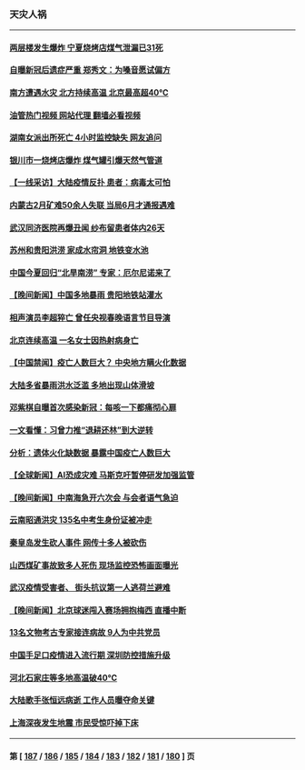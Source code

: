 ### 天灾人祸
---
#### [两层楼发生爆炸 宁夏烧烤店煤气泄漏已31死](../../pages/ncid280/n14020730.md?06221645) 
#### [自曝新冠后遗症严重 郑秀文：为嗓音愿试偏方](../../pages/ncid280/n14020554.md?06221645) 
#### [南方遭遇水灾 北方持续高温 北京最高超40℃](../../pages/ncid280/n14020633.md?06221645) 
#### [油管热门视频 网站代理 翻墙必看视频](http://138.2.39.72:81/youtube.html?epic-marker?06221645)
#### [湖南女派出所死亡 4小时监控缺失 网友追问](../../pages/ncid280/n14020534.md?06221645) 
#### [银川市一烧烤店爆炸 煤气罐引爆天然气管道](../../pages/ncid280/n14020233.md?06221645) 
#### [【一线采访】大陆疫情反扑 患者：病毒太可怕](../../pages/ncid280/n14020254.md?06221645) 
#### [内蒙古2月矿难50余人失联 当局6月才通报遇难](../../pages/ncid280/n14019850.md?06221645) 
#### [武汉同济医院再爆丑闻 纱布留患者体内26天](../../pages/ncid280/n14019651.md?06221645) 
#### [苏州和贵阳洪涝 家成水帘洞 地铁变水池](../../pages/ncid280/n14019411.md?06221645) 
#### [中国今夏回归“北旱南涝” 专家：厄尔尼诺来了](../../pages/ncid280/n14019515.md?06221645) 
#### [【晚间新闻】中国多地暴雨 贵阳地铁站灌水](../../pages/ncid280/n14019467.md?06221645) 
#### [相声演员李超猝亡 曾任央视春晚语言节目导演](../../pages/ncid280/n14019177.md?06221645) 
#### [北京连续高温 一名女士因热射病身亡](../../pages/ncid280/n14018852.md?06221645) 
#### [【中国禁闻】疫亡人数巨大？ 中央地方瞒火化数据](../../pages/ncid280/n14018825.md?06221645) 
#### [大陆多省暴雨洪水泛滥 多地出现山体滑坡](../../pages/ncid280/n14018575.md?06221645) 
#### [邓紫棋自曝首次感染新冠：每咳一下都痛彻心扉](../../pages/ncid280/n14018437.md?06221645) 
#### [一文看懂：习曾力推“退耕还林”到大逆转](../../pages/ncid280/n14017950.md?06221645) 
#### [分析：遗体火化缺数据 暴露中国疫亡人数巨大](../../pages/ncid280/n14017927.md?06221645) 
#### [【全球新闻】AI恐成灾难 马斯克吁暂停研发加强监管](../../pages/ncid280/n14017420.md?06221645) 
#### [【晚间新闻】中南海急开六次会 与会者语气急迫](../../pages/ncid280/n14017887.md?06221645) 
#### [云南昭通洪灾 135名中考生身份证被冲走](../../pages/ncid280/n14017885.md?06221645) 
#### [秦皇岛发生砍人事件 网传十多人被砍伤](../../pages/ncid280/n14017858.md?06221645) 
#### [山西煤矿事故致多人死伤 现场监控恐怖画面曝光](../../pages/ncid280/n14017671.md?06221645) 
#### [武汉疫情受害者、 街头抗议第一人逃荷兰避难](../../pages/ncid280/n14017303.md?06221645) 
#### [【晚间新闻】北京球迷闯入赛场拥抱梅西 直播中断](../../pages/ncid280/n14016915.md?06221645) 
#### [13名文物考古专家接连病故 9人为中共党员](../../pages/ncid280/n14017241.md?06221645) 
#### [中国手足口疫情进入流行期 深圳防控措施升级](../../pages/ncid280/n14016980.md?06221645) 
#### [河北石家庄等多地高温破40℃](../../pages/ncid280/n14016616.md?06221645) 
#### [大陆歌手张恒远病逝 工作人员曝夺命关键](../../pages/ncid280/n14016295.md?06221645) 
#### [上海深夜发生地震 市民受惊吓掉下床](../../pages/ncid280/n14016341.md?06221645) 

---
#### 第 [ [187](./187.md?06221645) / [186](./186.md?06221645) / [185](./185.md?06221645) / [184](./184.md?06221645) / [183](./183.md?06221645) / [182](./182.md?06221645) / [181](./181.md?06221645) / [180](./180.md?06221645) ] 页

